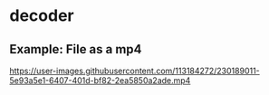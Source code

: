 # decoder

## Example: File as a mp4

https://user-images.githubusercontent.com/113184272/230189011-5e93a5e1-6407-401d-bf82-2ea5850a2ade.mp4

